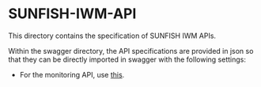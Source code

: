 # SUNFISH-IWM-API

This directory contains the specification of SUNFISH IWM APIs.

Within the swagger directory, the API specifications are provided in json so that they can be directly imported in swagger with the following settings:

* For the monitoring API, use [this](http://editor.swagger.io/#/?import=https://raw.githubusercontent.com/sunfish-prj/SUNFISH-Platform-API/master/IWMAPI/swagger/iwm.json).

